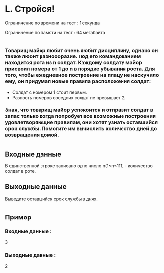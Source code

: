 # L. Стройся!
Ограничение по времени на тест : 1 секунда

Ограничение по памяти на тест : 64 мегабайта

#

### Товарищ майор любит очень любит дисциплину, однако он также любит разнообразие. Под его командованием находится рота из n солдат. Каждому солдату майор присвоил номера от 1 до n в порядке убывания роста. Для того, чтобы ежедневное построение на плацу не наскучило ему, он придумал новые правила расположения солдат:

- Солдат с номером 1 стоит первым.
- Разность номеров соседних солдат не превышает 2.

### Зная, что товарищ майор успокоится и отправит солдат в запас только когда попробует все возможные построения удовлетворяющие правилам, они хотят узнать оставшийся срок службы. Помогите им вычислить количество дней до возвращения домой.

#

## Входные данные
В единственной строке записано одно число n(1≤n≤111) - количество солдат в роте.

## Выходные данные
Выведите оставшийся срок службы в днях.

#

## Пример

### Входные данные :
3
### Выходные данные :
2